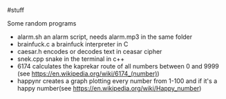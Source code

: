 #stuff 

Some random programs

* alarm.sh an alarm script, needs alarm.mp3 in the same folder
* brainfuck.c a brainfuck interpreter in C
* caesar.h encodes or decodes text in ceasar cipher
* snek.cpp snake in the terminal in c++
* 6174 calculates the kaprekar route of all numbers between 0 and 9999 (see https://en.wikipedia.org/wiki/6174_(number))
* happynr creates a graph plotting every number from 1-100 and if it's a happy number(see https://en.wikipedia.org/wiki/Happy_number)
